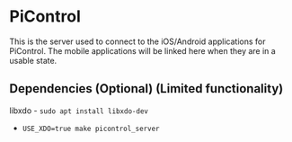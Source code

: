 # PiControl

This is the server used to connect to the iOS/Android applications for PiControl.
The mobile applications will be linked here when they are in a usable state.

## Dependencies (Optional) (Limited functionality)
libxdo - `sudo apt install libxdo-dev`
  - `USE_XDO=true make picontrol_server`
